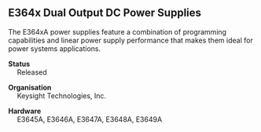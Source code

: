 <h2>E364x Dual Output DC Power Supplies</h2>

The E364xA power supplies feature a combination of programming capabilities and linear power supply performance that makes them ideal for power systems applications.
  
**Status**  
&emsp;  Released  
  
**Organisation**  
&emsp;  Keysight Technologies, Inc.  
  
**Hardware**  
&emsp;  E3645A, E3646A, E3647A, E3648A, E3649A
